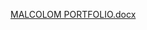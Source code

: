 [MALCOLOM PORTFOLIO.docx](https://github.com/user-attachments/files/22885353/MALCOLOM.PORTFOLIO.docx)
